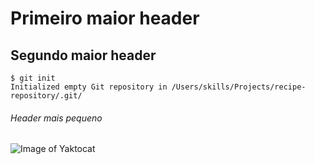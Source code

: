 # Primeiro maior header
## Segundo maior header
```
$ git init
Initialized empty Git repository in /Users/skills/Projects/recipe-repository/.git/
```
###### Header mais pequeno
![Image of Yaktocat](https://octodex.github.com/images/yaktocat.png)
